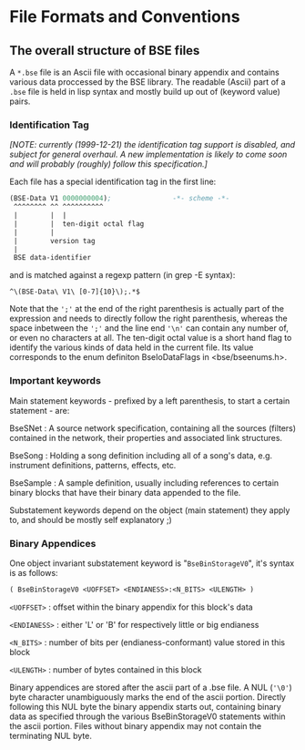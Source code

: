 # File Formats and Conventions

## The overall structure of BSE files

A `*.bse` file is an Ascii file with occasional binary appendix and contains
various data proccessed by the BSE library.
The readable (Ascii) part of a `.bse` file is held in lisp syntax and mostly
build up out of (keyword value) pairs.

### Identification Tag

*[NOTE: currently (1999-12-21) the identification tag support is disabled,
        and subject for general overhaul. A new implementation is likely
        to come soon and will probably (roughly) follow this specification.]*

Each file has a special identification tag in the first line:

~~~scheme
(BSE-Data V1 0000000004);               -*- scheme -*-
 ^^^^^^^^ ^^ ^^^^^^^^^^
 |        |  |
 |        |  ten-digit octal flag
 |        |
 |        version tag
 |
 BSE data-identifier
~~~

and is matched against a regexp pattern (in grep -E syntax):

	^\(BSE-Data\ V1\ [0-7]{10}\);.*$

Note that the `';'` at the end of the right parenthesis is actually part
of the expression and needs to directly follow the right parenthesis,
whereas the space inbetween the `';'` and the line end `'\n'` can contain
any number of, or even no characters at all.
The ten-digit octal value is a short hand flag to identify the various
kinds of data held in the current file. Its value corresponds to the
enum definiton BseIoDataFlags in <bse/bseenums.h>.

### Important keywords

Main statement keywords - prefixed by a left parenthesis, to start a certain
statement - are:

BseSNet
:	A source network specification, containing
	all the sources (filters) contained in the network,
	their properties and associated link structures.

BseSong
:	Holding a song definition including all of a
	song's data, e.g. instrument definitions,
	patterns, effects, etc.

BseSample
:	A sample definition, usually including references
	to certain binary blocks that have their binary
	data appended to the file.

Substatement keywords depend on the object (main statement) they apply to,
and should be mostly self explanatory ;)

### Binary Appendices

One object invariant substatement keyword is "`BseBinStorageV0`", it's
syntax is as follows:

~~~scheme
( BseBinStorageV0 <UOFFSET> <ENDIANESS>:<N_BITS> <ULENGTH> )
~~~

`<UOFFSET>`
: offset within the binary appendix for this block's data

`<ENDIANESS>`
: either 'L' or 'B' for respectively little or big endianess

`<N_BITS>`
: number of bits per (endianess-conformant) value stored in this block

`<ULENGTH>`
: number of bytes contained in this block


Binary appendices are stored after the ascii part of a .bse file. A NUL
(`'\0'`) byte character unambiguously marks the end of the ascii portion.
Directly following this NUL byte the binary appendix starts out,
containing binary data as specified through the various BseBinStorageV0
statements within the ascii portion.
Files without binary appendix may not contain the terminating NUL byte.
